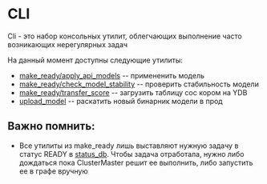 # CLI

Cli - это набор консольных утилит, облегчающих выполнение часто возникающих нерегулярных задач

На данный момент доступны следующие утилиты:
- [make_ready/apply_api_models](https://a.yandex-team.ru/arc/trunk/arcadia/datacloud/cli/make_ready/apply_api_models) -- примененить модель
- [make_ready/check_model_stability](https://a.yandex-team.ru/arc/trunk/arcadia/datacloud/cli/make_ready/check_model_stability) -- проверить стабильность модели
- [make_ready/transfer_score](https://a.yandex-team.ru/arc/trunk/arcadia/datacloud/cli/make_ready/transfer_score) -- загрузить таблицу сос кором на YDB
- [upload_model](https://a.yandex-team.ru/arc/trunk/arcadia/datacloud/cli/upload_model) -- раскатить новый бинарник модели в прод

## Важно помнить:
- Все утилиты из make_ready лишь выставляют нужную задачу в статус READY в [status_db](https://yt.yandex-team.ru/hahn/navigation?path=//home/x-products/production/new-status-db&offsetMode=key). Чтобы задача отработала, нужно либо дождаться пока ClusterMaster решит ее выполнить, либо запустить ее в графе вручную